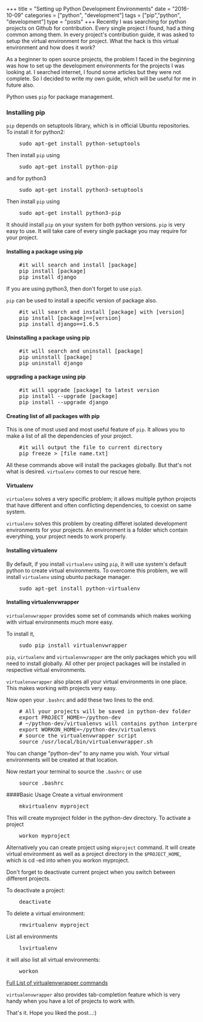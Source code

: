 +++
title = "Setting up Python Development Environments"
date = "2016-10-09"
categories = ["python", "development"]
tags = ["pip","python", "development"]
type = "posts"
+++
Recently I was searching for python projects on Github for contribution. Every single project I found, had a thing common among them. In every project's contribution guide, it was asked to setup the virtual environment for project. What the hack is this virtual environment and how does it work?

As a beginner to open source projects, the problem I faced in the beginning was how to set up the development environments for the projects I was looking at. I searched internet, I found some articles but they were not complete. So I decided to write my own guide, which will be useful for me in future also.

Python uses <code>pip</code> for package management.

### Installing pip
<code>pip</code> depends on setuptools library, which is in official Ubuntu repositories. To install it for python2:
<pre>
    sudo apt-get install python-setuptools
</pre>
Then install <code>pip</code> using
<pre>
    sudo apt-get install python-pip
</pre>

and for python3
<pre>
    sudo apt-get install python3-setuptools
</pre>
Then install <code>pip</code> using
<pre>
    sudo apt-get install python3-pip
</pre>

It should install <code>pip</code> on your system for both python versions. <code>pip</code> is very easy to use. It will take care of every single package you may require for your project.

#### Installing a package using pip
<pre>
    #it will search and install [package]
    pip install [package]
    pip install django
</pre>
If you are using python3, then don't forget to use <code>pip3</code>.

<code>pip</code> can be used to install a specific version of package also.
<pre>
    #it will search and install [package] with [version]
    pip install [package]==[version]
    pip install django==1.6.5
</pre>

#### Uninstalling a package using pip
<pre>
    #it will search and uninstall [package]
    pip uninstall [package]
    pip uninstall django
</pre>

#### upgrading a package using pip
<pre>
    #it will upgrade [package] to latest version
    pip install --upgrade [package]
    pip install --upgrade django
</pre>

#### Creating list of all packages with pip
This is one of most used and most useful feature of <code>pip</code>. It allows you to make a list of all the dependencies of your project.
<pre>
    #it will output the file to current directory
    pip freeze > [file_name.txt]
</pre>

All these commands above will install the packages globally. But that's not what is desired. <code>virtualenv</code> comes to our rescue here.

#### Virtualenv
<code>virtualenv</code> solves a very specific problem; it allows multiple python projects that have different and often conflicting dependencies, to coexist on same system.

<code>virtualenv</code> solves this problem by creating differet isolated development environments for your projects. An environment is a folder which contain everything, your project needs to work properly.

#### Installing virtualenv
By default, if you install <code>virtualenv</code> using <code>pip</code>, it will use system's default python to create virtual environments. To overcome this problem, we will install <code>virtualenv</code> using ubuntu package manager.
<pre>
    sudo apt-get install python-virtualenv
</pre>

#### Installing virtualenvwrapper
<code>virtualenvwrapper</code> provides some set of commands which makes working with virtual environments much more easy.

To install it,
<pre>
    sudo pip install virtualenvwrapper
</pre>

<code>pip</code>, <code>virtualenv</code> and <code>virtualenvwrapper</code> are the only packages which you will need to install globally. All other per project packages will be installed in respective virtual environments.

<code>virtualenvwrapper</code> also places all your virtual environments in one place. This makes working with projects very easy.

Now open your <code>.bashrc</code> and add these two lines to the end.
<pre>
    # All your projects will be saved in python-dev folder
    export PROJECT_HOME=~/python-dev
    # ~/python-dev/virtualenvs will contains python interpreters for each project.
    export WORKON_HOME=~/python-dev/virtualenvs
    # source the virtualenvwrapper script
    source /usr/local/bin/virtualenvwrapper.sh
</pre>

You can change "python-dev" to any name you wish. Your virtual environments will be created at that location.

Now restart your terminal to source the <code>.bashrc</code> or use
<pre>
    source .bashrc
</pre>

####Basic Usage
Create a virtual environment
<pre>
    mkvirtualenv myproject
</pre>

This will create myproject folder in the python-dev directory. To activate a project
<pre>
    workon myproject
</pre>

Alternatively you can create project using <code>mkproject</code> command. It will create virtual environment as well as a project directory in the <code>$PROJECT_HOME</code>, which is cd -ed into when you workon myproject.

Don't forget to deactivate current project when you switch between different projects.

To deactivate a project:
<pre>
    deactivate
</pre>

To delete a virtual environment:
<pre>
    rmvirtualenv myproject
</pre>

List all environments
<pre>
    lsvirtualenv
</pre>

it will also list all virtual environments:
<pre>
    workon
</pre>

[Full List of virtualenvwrapper commands](https://virtualenvwrapper.readthedocs.io/en/latest/command_ref.html)

<code>virtualenvwrapper</code> also provides tab-completion feature which is very handy when you have a lot of projects to work with.

That's it. Hope you liked the post...:)

